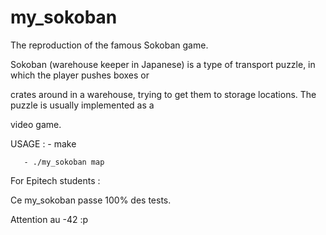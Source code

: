 # my_sokoban
The reproduction of the famous Sokoban game.

Sokoban (warehouse keeper in Japanese) is a type of transport puzzle, in which the player pushes boxes or

crates around in a warehouse, trying to get them to storage locations. The puzzle is usually implemented as a

video game.


USAGE :
       - make
       
       - ./my_sokoban map



For Epitech students :

Ce my_sokoban passe 100% des tests.

Attention au -42 :p
